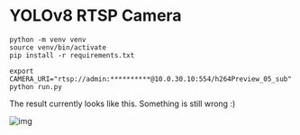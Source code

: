 # YOLOv8 RTSP Camera

```
python -m venv venv
source venv/bin/activate
pip install -r requirements.txt
```

```
export CAMERA_URI="rtsp://admin:**********@10.0.30.10:554/h264Preview_05_sub"
python run.py
```

The result currently looks like this. Something is still wrong :)

![img](result.png)